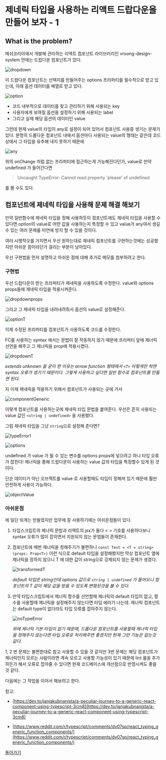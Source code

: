 # 제네릭 타입을 사용하는 리액트 드랍다운을 만들어 보자 - 1

## What is the problem?

메쉬코리아에서 개발해 관리하는 리액트 컴포넌트 라이브러리인 vroong-design-system 안에는
드랍다운 컴포넌트가 있다.

![dropdown](./dropdown.png)

이 드랍다운 컴포넌트는 선택지를 만들어주는 options 프라퍼티를 필수적으로 받고 있는데,
아래 옵션 데이터를 배열로 받고 있다.

![option](./option.png)

- 코드 내부적으로 데이터를 찾고 관리하기 위해 사용되는 key
- 사용자에게 보여질 옵션을 설정하기 위해 사용되는 label
- 그리고 실제 해당 옵션의 데이터인 value

그런데 현재 value의 타입이 any로 설정이 되어 있어서 컴포넌트 사용중 생기는 문제가 있다.
분명히 드롭다운 컴포넌트 내에서 옵션마다 사용되는 value의 형태는 같은데 코드 상에서 그 타입을 유추해 내지 못하기 때문에

![any](./any.png)

위의 onChange 처럼 없는 프라퍼티에 접근하는게 가능해진다던가, value로 만약 undefined 가 들어간다면

> Uncaught TypeError: Cannot read property 'please' of undefined

를 볼 수도 있다.

## 컴포넌트에 제네릭 타입을 사용해 문제 해결 해보기

만약 일반함수에 제네릭 타입을 정해 사용하듯이 컴포넌트에도 제네릭 타입을 사용할 수 있다면 option의 value로 어떤 값을 사용하는지 특정할 수 있고
value가 any여서 생길 수 있는 여러 문제를 미연에 방지 할 수 있을 것이다.

여러 시행착오를 거치면서 우선 원하는대로 제네릭 컴포넌트를 구현하는것에는 성공했지만 아쉬운 점이라던가 걸리는 부분이 남아있다.

우선 구현법을 먼저 설명하고 아쉬운 점에 대해 추가로 메모를 첨부하려고 한다.

### 구현법

우선 드랍다운이 받는 프라퍼티가 제네릭을 사용하도록 수정한다.
value와 options props들에 제네릭 타입을 적용시켜준다.

![dropdownprops](./dropdownprops.png)

그리고 그 제네릭 타입을 내려내려줘서 옵션의 value로 설정해준다.

![optionT](./optionT.png)

이제 수정된 프라퍼티를 컴포넌트가 사용하도록 코드를 수정한다.

FC를 사용하는 syntax 에서는 문법이 잘 작동하지 않기 때문에 프라퍼티 앞에 제너릭 선언을 해주고 그 제너릭을 prop에 적용시켰다.

![dropdownT](./dropdownT.png)

_extends unknown 을 굳이 한 이유는 arrow function 형태에서 `<T>` 이렇게만 하면 syntax 오류가 생기기 때문이다. 그렇게 사용하고 싶다면 일반 함수로 컴포넌트를 만들면 된다._

자 이제 제네릭을 적용하기 위해서 컴포넌트가 사용되는 곳에 가서

![componentGeneric](./componentGeneric.png)

이렇게 컴포넌트를 사용하는곳에 제네릭 타입 문법을 붙여준다. 우선은 흔히 사용되는 value 값인 `<string | undefined>` 을 사용했다.

그럼 제네릭 타입을 그냥 `string`으로 설정해 준다면?

![typeError1](./typeError1.png)

![options](./options.png)

undefined 가 value 가 될 수 있는 변수를 options props에 넣으려고 하니 타입 오류가 잡힌다! 제너릭을 통해 드랍다운이 사용하는 value 값의 타입을 특정할수 있게 된 것이다.

단순 데이터가 아닌 오브젝트를 value 로 사용할때도 타입이 정해져 있기 때문에 훨씬 안전하게 사용이 가능하다.

![objectValue](./objectValue.png)

### 아쉬운점

에 일단 되게는 만들었지만 업무에 잘 사용하기에는 아쉬운점들이 있다.

1. 타입스크립트의 제너릭 문법과 리액트의 jsx가 둘다 < > 기호를 사용하다보니 syntax 오류가 많이 잡히면서 지원되지 않는 문법들이 존재한다.

2. 컴포넌트에 매번 제너릭을 정해주기가 불편하니 `const Test = <T = string>(props: Prop<T>)` 이런 식으로 default 타입을 설정해봤지만 막상 컴포넌트 옆에 제너릭을 정하지 않으니 T 에 대한 값이 string으로 강제되지 않는 문제가 생겼다.

   ![transformedT](./transformedT.png)

   _default 타입은 string인데 options 값으로 `string | undefined` 가 들어오니 컴포넌트의 T 값이 해당 값을 받을 수 있도록 변형된것을 볼 수 있다._

3. 만약 타입스크립트에서 제너릭 함수를 선언할때 제너릭의 default 타입이 없고, 함수를 사용할때 제너릭을 설정해주지 않는다면 타입 에러가 나는데. 제너릭 컴포넌트는 default type이 없더라도 타입 오류를 잡아주지 않는다.

   ![noTypeError](./noTypeError.png)

   _위에 제너릭 기본 타입이 없기 때문애, 드롭다운 컴포넌트를 사용할때 제너릭 타입을 정해주지 않는다면 타입 오류로 처리해주면 좋겠지만 현재 그런 기능은 없는것 같다._

1, 2 번 문제는 불편한대로 참고 사용할 수 있을 것 같지만 3번 문제는 해당 컴포넌트가 제너릭인지 모르는 사람이라면 계속 모르고 사용할 가능성이 있기 때문에 lint 룰을 추가하든가 해서 오류로 잡아줄 수 있다면 현재 코드베이스에 개선점으로 반영시켜도 좋을 것 같다.

다음에는 그 작업을 이어서 해보려고 한다.

참고:

- [https://dev.to/janjakubnanista/a-peculiar-journey-to-a-generic-react-component-using-typescript-3cm8](https://dev.to/janjakubnanista/a-peculiar-journey-to-a-generic-react-component-using-typescript-3cm8)

- [https://www.reddit.com/r/typescript/comments/dv07sp/react_typing_generic_function_components/](https://www.reddit.com/r/typescript/comments/dv07sp/react_typing_generic_function_components/)

[돌아가기](../../README.md)
